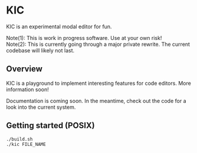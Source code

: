 # KIC
KIC is an experimental modal editor for fun.

Note(1): This is work in progress software. Use at your own risk! \
Note(2): This is currently going through a major private
rewrite. The current codebase will likely not last.

## Overview
KIC is a playground to implement interesting features for code editors.
More information soon!

Documentation is coming soon. In the meantime, check out
the code for a look into the current system.

## Getting started (POSIX)
```sh
./build.sh
./kic FILE_NAME
```
